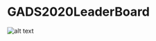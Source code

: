 # GADS2020LeaderBoard



![alt text](https://github.com/stephenOkello-tech/GADS2020LeaderBoard/issues/1#issue-698433657)
